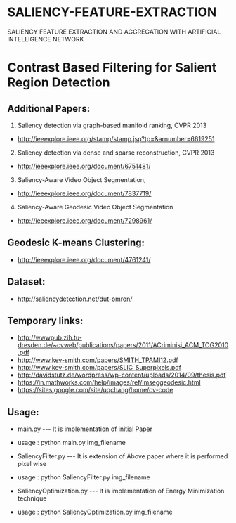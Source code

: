 # SALIENCY-FEATURE-EXTRACTION
SALIENCY FEATURE EXTRACTION AND AGGREGATION WITH ARTIFICIAL INTELLIGENCE NETWORK
# 	Contrast Based Filtering for Salient Region Detection

## Additional Papers:
1. Saliency detection via graph-based manifold ranking, CVPR 2013
 * http://ieeexplore.ieee.org/stamp/stamp.jsp?tp=&arnumber=6619251

2. Saliency detection via dense and sparse reconstruction, CVPR 2013
 * http://ieeexplore.ieee.org/document/6751481/

3. Saliency-Aware Video Object Segmentation, 
 * http://ieeexplore.ieee.org/document/7837719/

4. Saliency-Aware Geodesic Video Object Segmentation
 * http://ieeexplore.ieee.org/document/7298961/

## Geodesic K-means Clustering:
* http://ieeexplore.ieee.org/document/4761241/

## Dataset:
* http://saliencydetection.net/dut-omron/

## Temporary links:
* http://wwwpub.zih.tu-dresden.de/~cvweb/publications/papers/2011/ACriminisi_ACM_TOG2010.pdf
* http://www.kev-smith.com/papers/SMITH_TPAMI12.pdf
* http://www.kev-smith.com/papers/SLIC_Superpixels.pdf
* http://davidstutz.de/wordpress/wp-content/uploads/2014/09/thesis.pdf
* https://in.mathworks.com/help/images/ref/imseggeodesic.html
* https://sites.google.com/site/uqchang/home/cv-code


## Usage:

* main.py --- It is implementation of initial Paper
 * usage : python main.py img_filename

* SaliencyFilter.py --- It is extension of Above paper where it is performed pixel wise
 * usage : python SaliencyFilter.py img_filename

* SaliencyOptimization.py --- It is implementation of Energy Minimization technique
 * usage : python SaliencyOptimization.py img_filename


